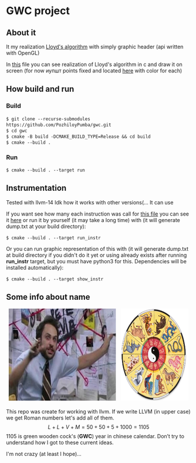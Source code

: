 # GWC project

## About it
It my realization [Lloyd's algorithm](https://en.wikipedia.org/wiki/Lloyd%27s_algorithm) with simply graphic header (api written with OpenGL)

In [this](./cppSample/fakeMain.cpp) file you can see realization of Lloyd's algorithm in c and draw it on screen (for now иупшт points fixed and located [here](./cppSample/src.h) with color for each)

## How build and run
### Build
```
$ git clone --recurse-submodules https://github.com/PozhiloyPumba/gwc.git
$ cd gwc
$ cmake -B build -DCMAKE_BUILD_TYPE=Release && cd build
$ cmake --build .
```
### Run
```
$ cmake --build . --target run
```
## Instrumentation
Tested with llvm-14 Idk how it works with other versions(... It can use 

If you want see how many each instruction was call for [this file](cppSample/fakeMain.cpp) you can see it [here](llvmInstrumentalPass/instructionUsing.png) or run it by yourself (it may take a long time) with (it will generate dump.txt at your build directory):
```
$ cmake --build . --target run_instr
```
Or you can run graphic representation of this with (it will generate dump.txt at build directory if you didn't do it yet or using already exists after running **run_instr** target, but you must have python3 for this. Dependencies will be installed automatically): 
```
$ cmake --build . --target show_instr
```

## Some info about name

<table border="0"><tr>
    <td style="border-style: hidden;"> <img src="pics/name_explanation.jpg" height="250" title="some funny picture was here((("> </td>
    <td style="border-style: hidden;"> <img src="pics/calendar.jpg" height="250" title="some funny picture was here((("> </td>
</tr></table>


This repo was create for working with llvm. If we write LLVM (in upper case) we get Roman numbers let's add all of them.
$$L + L + V + M = 50 + 50 + 5 + 1000 = 1105$$
1105 is green wooden cock's (**GWC**) year in chinese calendar. Don’t try to understand how I got to these current ideas.

I'm not crazy (at least I hope)...
